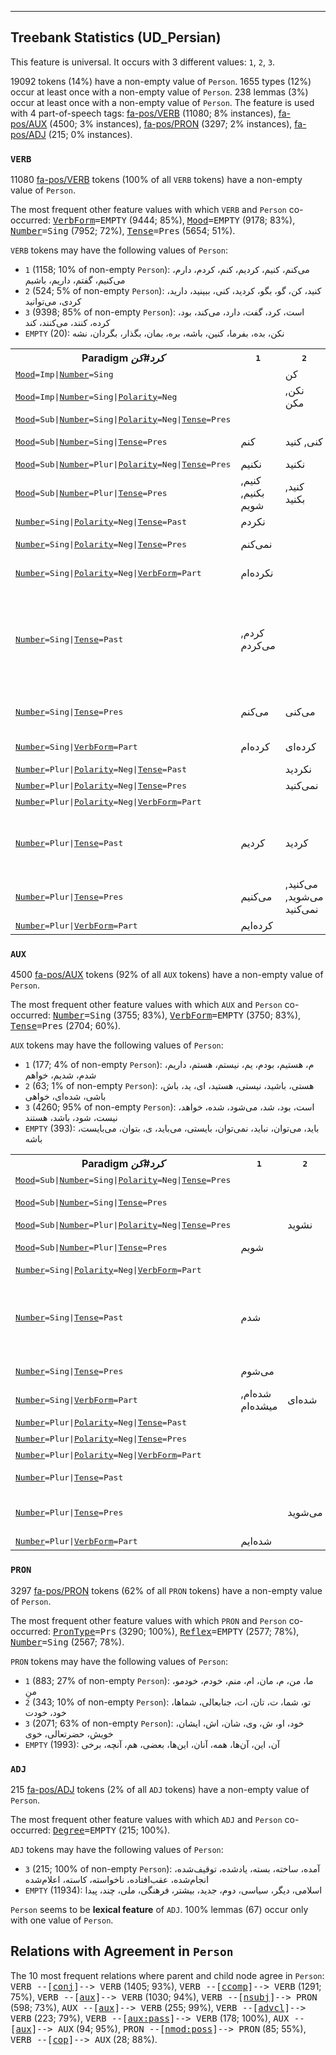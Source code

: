 

--------------------------------------------------------------------------------

## Treebank Statistics (UD_Persian)

This feature is universal.
It occurs with 3 different values: `1`, `2`, `3`.

19092 tokens (14%) have a non-empty value of `Person`.
1655 types (12%) occur at least once with a non-empty value of `Person`.
238 lemmas (3%) occur at least once with a non-empty value of `Person`.
The feature is used with 4 part-of-speech tags: [fa-pos/VERB]() (11080; 8% instances), [fa-pos/AUX]() (4500; 3% instances), [fa-pos/PRON]() (3297; 2% instances), [fa-pos/ADJ]() (215; 0% instances).

### `VERB`

11080 [fa-pos/VERB]() tokens (100% of all `VERB` tokens) have a non-empty value of `Person`.

The most frequent other feature values with which `VERB` and `Person` co-occurred: <tt><a href="VerbForm.html">VerbForm</a>=EMPTY</tt> (9444; 85%), <tt><a href="Mood.html">Mood</a>=EMPTY</tt> (9178; 83%), <tt><a href="Number.html">Number</a>=Sing</tt> (7952; 72%), <tt><a href="Tense.html">Tense</a>=Pres</tt> (5654; 51%).

`VERB` tokens may have the following values of `Person`:

* `1` (1158; 10% of non-empty `Person`): می‌کنم، کنیم، کردیم، کنم، کردم، دارم، می‌کنیم، گفتم، داریم، باشیم
* `2` (524; 5% of non-empty `Person`): کنید، کن، گو، بگو، کردید، کنی، ببینید، دارید، کردی، می‌توانید
* `3` (9398; 85% of non-empty `Person`): است، کرد، گفت، دارد، می‌کند، بود، کرده، کنند، می‌کنند، کند
* `EMPTY` (20): نکن، بده، بفرما، کنین، باشه، بره، بمان، بگذار، بگردان، نشه

<table>
  <tr><th>Paradigm <i>کرد#کن</i></th><th><tt>1</tt></th><th><tt>2</tt></th><th><tt>3</tt></th></tr>
  <tr><td><tt><a href="Mood.html">Mood</a>=Imp|<a href="Number.html">Number</a>=Sing</tt></td><td></td><td>کن</td><td></td></tr>
  <tr><td><tt><a href="Mood.html">Mood</a>=Imp|<a href="Number.html">Number</a>=Sing|<a href="Polarity.html">Polarity</a>=Neg</tt></td><td></td><td>نکن, مکن</td><td></td></tr>
  <tr><td><tt><a href="Mood.html">Mood</a>=Sub|<a href="Number.html">Number</a>=Sing|<a href="Polarity.html">Polarity</a>=Neg|<a href="Tense.html">Tense</a>=Pres</tt></td><td></td><td></td><td>نشود</td></tr>
  <tr><td><tt><a href="Mood.html">Mood</a>=Sub|<a href="Number.html">Number</a>=Sing|<a href="Tense.html">Tense</a>=Pres</tt></td><td>کنم</td><td>کنی, کنید</td><td>کند, شود, بشود</td></tr>
  <tr><td><tt><a href="Mood.html">Mood</a>=Sub|<a href="Number.html">Number</a>=Plur|<a href="Polarity.html">Polarity</a>=Neg|<a href="Tense.html">Tense</a>=Pres</tt></td><td>نکنیم</td><td>نکنید</td><td>نکنند</td></tr>
  <tr><td><tt><a href="Mood.html">Mood</a>=Sub|<a href="Number.html">Number</a>=Plur|<a href="Tense.html">Tense</a>=Pres</tt></td><td>کنیم, بکنیم, شویم</td><td>کنید, بکنید</td><td>کنند, بکنند, شوند</td></tr>
  <tr><td><tt><a href="Number.html">Number</a>=Sing|<a href="Polarity.html">Polarity</a>=Neg|<a href="Tense.html">Tense</a>=Past</tt></td><td>نکردم</td><td></td><td></td></tr>
  <tr><td><tt><a href="Number.html">Number</a>=Sing|<a href="Polarity.html">Polarity</a>=Neg|<a href="Tense.html">Tense</a>=Pres</tt></td><td>نمی‌کنم</td><td></td><td>نمی‌کند, نمی‌شود</td></tr>
  <tr><td><tt><a href="Number.html">Number</a>=Sing|<a href="Polarity.html">Polarity</a>=Neg|<a href="VerbForm.html">VerbForm</a>=Part</tt></td><td>نکرده‌ام</td><td></td><td>نکرده, نشده</td></tr>
  <tr><td><tt><a href="Number.html">Number</a>=Sing|<a href="Tense.html">Tense</a>=Past</tt></td><td>کردم, می‌کردم</td><td></td><td>کرد, می‌کرد, شد, نکرد, می‌شد, نشد, نمی‌شد, کرده</td></tr>
  <tr><td><tt><a href="Number.html">Number</a>=Sing|<a href="Tense.html">Tense</a>=Pres</tt></td><td>می‌کنم</td><td>می‌کنی</td><td>می‌کند, می‌شود, نمی‌شود</td></tr>
  <tr><td><tt><a href="Number.html">Number</a>=Sing|<a href="VerbForm.html">VerbForm</a>=Part</tt></td><td>کرده‌ام</td><td>کرده‌ای</td><td>کرده, شده</td></tr>
  <tr><td><tt><a href="Number.html">Number</a>=Plur|<a href="Polarity.html">Polarity</a>=Neg|<a href="Tense.html">Tense</a>=Past</tt></td><td></td><td>نکردید</td><td>نکردند</td></tr>
  <tr><td><tt><a href="Number.html">Number</a>=Plur|<a href="Polarity.html">Polarity</a>=Neg|<a href="Tense.html">Tense</a>=Pres</tt></td><td></td><td>نمی‌کنید</td><td>نمی‌کنند</td></tr>
  <tr><td><tt><a href="Number.html">Number</a>=Plur|<a href="Polarity.html">Polarity</a>=Neg|<a href="VerbForm.html">VerbForm</a>=Part</tt></td><td></td><td></td><td>نکرده‌اند</td></tr>
  <tr><td><tt><a href="Number.html">Number</a>=Plur|<a href="Tense.html">Tense</a>=Past</tt></td><td>کردیم</td><td>کردید</td><td>کردند, می‌کردند, شدند, کنند, می‌شدند</td></tr>
  <tr><td><tt><a href="Number.html">Number</a>=Plur|<a href="Tense.html">Tense</a>=Pres</tt></td><td>می‌کنیم</td><td>می‌کنید, می‌شوید, نمی‌کنید</td><td>می‌کنند, می‌شوند</td></tr>
  <tr><td><tt><a href="Number.html">Number</a>=Plur|<a href="VerbForm.html">VerbForm</a>=Part</tt></td><td>کرده‌ایم</td><td></td><td>کرده‌اند</td></tr>
</table>

### `AUX`

4500 [fa-pos/AUX]() tokens (92% of all `AUX` tokens) have a non-empty value of `Person`.

The most frequent other feature values with which `AUX` and `Person` co-occurred: <tt><a href="Number.html">Number</a>=Sing</tt> (3755; 83%), <tt><a href="VerbForm.html">VerbForm</a>=EMPTY</tt> (3750; 83%), <tt><a href="Tense.html">Tense</a>=Pres</tt> (2704; 60%).

`AUX` tokens may have the following values of `Person`:

* `1` (177; 4% of non-empty `Person`): م، هستیم، بودم، یم، نیستم، هستم، داریم، شدم، شدیم، خواهم
* `2` (63; 1% of non-empty `Person`): هستی، باشید، نیستی، هستید، ای، ید، باش، باشی، شده‌ای، خواهی
* `3` (4260; 95% of non-empty `Person`): است، بود، شد، می‌شود، شده، خواهد، نیست، شود، باشد، هستند
* `EMPTY` (393): باید، می‌توان، نباید، نمی‌توان، بایستی، می‌باید، ی، بتوان، می‌بایست، باشه

<table>
  <tr><th>Paradigm <i>کرد#کن</i></th><th><tt>1</tt></th><th><tt>2</tt></th><th><tt>3</tt></th></tr>
  <tr><td><tt><a href="Mood.html">Mood</a>=Sub|<a href="Number.html">Number</a>=Sing|<a href="Polarity.html">Polarity</a>=Neg|<a href="Tense.html">Tense</a>=Pres</tt></td><td></td><td></td><td>نشود</td></tr>
  <tr><td><tt><a href="Mood.html">Mood</a>=Sub|<a href="Number.html">Number</a>=Sing|<a href="Tense.html">Tense</a>=Pres</tt></td><td></td><td></td><td>شود, بشود</td></tr>
  <tr><td><tt><a href="Mood.html">Mood</a>=Sub|<a href="Number.html">Number</a>=Plur|<a href="Polarity.html">Polarity</a>=Neg|<a href="Tense.html">Tense</a>=Pres</tt></td><td></td><td>نشوید</td><td></td></tr>
  <tr><td><tt><a href="Mood.html">Mood</a>=Sub|<a href="Number.html">Number</a>=Plur|<a href="Tense.html">Tense</a>=Pres</tt></td><td>شویم</td><td></td><td>شوند, کنند</td></tr>
  <tr><td><tt><a href="Number.html">Number</a>=Sing|<a href="Polarity.html">Polarity</a>=Neg|<a href="VerbForm.html">VerbForm</a>=Part</tt></td><td></td><td></td><td>نشده</td></tr>
  <tr><td><tt><a href="Number.html">Number</a>=Sing|<a href="Tense.html">Tense</a>=Past</tt></td><td>شدم</td><td></td><td>شد, می‌شد, نشد, نمی‌شد, کرد, می‌کرد</td></tr>
  <tr><td><tt><a href="Number.html">Number</a>=Sing|<a href="Tense.html">Tense</a>=Pres</tt></td><td>می‌شوم</td><td></td><td>می‌شود, نمی‌شود</td></tr>
  <tr><td><tt><a href="Number.html">Number</a>=Sing|<a href="VerbForm.html">VerbForm</a>=Part</tt></td><td>شده‌ام, میشده‌ام</td><td>شده‌ای</td><td>شده, نشده</td></tr>
  <tr><td><tt><a href="Number.html">Number</a>=Plur|<a href="Polarity.html">Polarity</a>=Neg|<a href="Tense.html">Tense</a>=Past</tt></td><td></td><td></td><td>نشده‌اند</td></tr>
  <tr><td><tt><a href="Number.html">Number</a>=Plur|<a href="Polarity.html">Polarity</a>=Neg|<a href="Tense.html">Tense</a>=Pres</tt></td><td></td><td></td><td>نمی‌شوند</td></tr>
  <tr><td><tt><a href="Number.html">Number</a>=Plur|<a href="Polarity.html">Polarity</a>=Neg|<a href="VerbForm.html">VerbForm</a>=Part</tt></td><td></td><td></td><td>نشده‌اند</td></tr>
  <tr><td><tt><a href="Number.html">Number</a>=Plur|<a href="Tense.html">Tense</a>=Past</tt></td><td></td><td></td><td>شدند, می‌شدند</td></tr>
  <tr><td><tt><a href="Number.html">Number</a>=Plur|<a href="Tense.html">Tense</a>=Pres</tt></td><td></td><td>می‌شوید</td><td>می‌شوند, نمی‌شوند, می‌کنند</td></tr>
  <tr><td><tt><a href="Number.html">Number</a>=Plur|<a href="VerbForm.html">VerbForm</a>=Part</tt></td><td>شده‌ایم</td><td></td><td></td></tr>
</table>

### `PRON`

3297 [fa-pos/PRON]() tokens (62% of all `PRON` tokens) have a non-empty value of `Person`.

The most frequent other feature values with which `PRON` and `Person` co-occurred: <tt><a href="PronType.html">PronType</a>=Prs</tt> (3290; 100%), <tt><a href="Reflex.html">Reflex</a>=EMPTY</tt> (2577; 78%), <tt><a href="Number.html">Number</a>=Sing</tt> (2567; 78%).

`PRON` tokens may have the following values of `Person`:

* `1` (883; 27% of non-empty `Person`): ما، من، م، مان، ام، منم، خودم، خودمو، منِ
* `2` (343; 10% of non-empty `Person`): تو، شما، ت، تان، ات، جنابعالی، شماها، خود، خودت
* `3` (2071; 63% of non-empty `Person`): خود، او، ش، وی، شان، اش، ایشان، خویش، حضرتعالی، خوی
* `EMPTY` (1993): آن، این، آن‌ها، همه، آنان، این‌ها، بعضی، هم، آنچه، برخی

### `ADJ`

215 [fa-pos/ADJ]() tokens (2% of all `ADJ` tokens) have a non-empty value of `Person`.

The most frequent other feature values with which `ADJ` and `Person` co-occurred: <tt><a href="Degree.html">Degree</a>=EMPTY</tt> (215; 100%).

`ADJ` tokens may have the following values of `Person`:

* `3` (215; 100% of non-empty `Person`): آمده، ساخته، بسته، یادشده، توقیف‌شده، انجام‌شده، عقب‌افتاده، ناخواسته، کاسته، اعلام‌شده
* `EMPTY` (11934): اسلامی، دیگر، سیاسی، دوم، جدید، بیشتر، فرهنگی، ملی، چند، پیدا

`Person` seems to be **lexical feature** of `ADJ`. 100% lemmas (67) occur only with one value of `Person`.

## Relations with Agreement in `Person`

The 10 most frequent relations where parent and child node agree in `Person`:
<tt>VERB --[<a href="../dep/conj.html">conj</a>]--> VERB</tt> (1405; 93%),
<tt>VERB --[<a href="../dep/ccomp.html">ccomp</a>]--> VERB</tt> (1291; 75%),
<tt>VERB --[<a href="../dep/aux.html">aux</a>]--> VERB</tt> (1030; 94%),
<tt>VERB --[<a href="../dep/nsubj.html">nsubj</a>]--> PRON</tt> (598; 73%),
<tt>AUX --[<a href="../dep/aux.html">aux</a>]--> VERB</tt> (255; 99%),
<tt>VERB --[<a href="../dep/advcl.html">advcl</a>]--> VERB</tt> (223; 79%),
<tt>VERB --[<a href="../dep/aux:pass.html">aux:pass</a>]--> VERB</tt> (178; 100%),
<tt>AUX --[<a href="../dep/aux.html">aux</a>]--> AUX</tt> (94; 95%),
<tt>PRON --[<a href="../dep/nmod:poss.html">nmod:poss</a>]--> PRON</tt> (85; 55%),
<tt>VERB --[<a href="../dep/cop.html">cop</a>]--> AUX</tt> (28; 88%).

